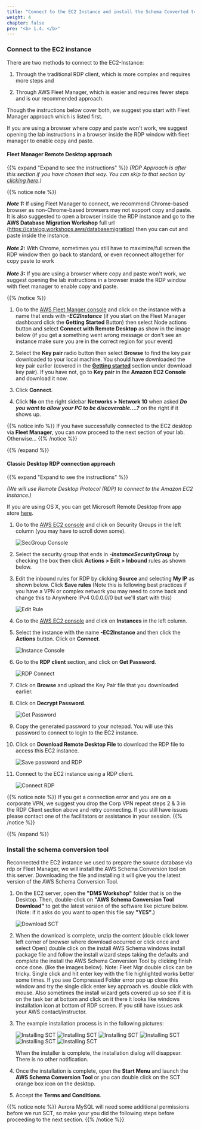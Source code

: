 ```yaml
---
title: "Connect to the EC2 Instance and install the Schema Converted tool"
weight: 4
chapter: false
pre: "<b> 1.4. </b>"
---
```


### Connect to the EC2 instance

There are two methods to connect to the EC2-Instance:

1. Through the traditional RDP client, which is more complex and requires more steps and

2. Through AWS Fleet Manager, which is easier and requires fewer steps and is our recommended approach.

Though the instructions below cover both, we suggest you start with Fleet Manager approach which is listed first.

If you are using a browser where copy and paste won't work, we suggest opening the lab instructions in a browser inside the RDP window with fleet manager to enable copy and paste.

#### Fleet Manager Remote Desktop approach

{{% expand "Expand to see the instructions" %}}
_(RDP Approach is after this section if you have chosen that way. You can skip to that section by [clicking here](#classic-desktop-rdp-connection-approach).)_

{{% notice note %}}

**_Note 1:_** If using Fleet Manager to connect, we recommend Chrome-based browser as non-Chrome-based browsers may not support copy and paste. It is also suggested to open a browser inside the RDP instance and go to the **AWS Database Migration Workshop** full url (https://catalog.workshops.aws/databasemigration) then you can cut and paste inside the instance. 
\
\
**_Note 2:_** With Chrome, sometimes you still have to maximize/full screen the RDP window then go back to standard, or even reconnect altogether for copy paste to work
\
\
**_Note 3:_** If you are using a browser where copy and paste won't work, we suggest opening the lab instructions in a browser inside the RDP window with fleet manager to enable copy and paste.

{{% /notice %}}

1. Go to the [AWS Fleet Manger console](https://console.aws.amazon.com/systems-manager/managed-instances) and click on the instance with a name that ends with **_-EC2Instance_** (if you start on the Fleet Manager dashboard click the **Getting Started** Button) then select Node actions button and select **Connect with Remote Desktop** as show in the image below (if you get a something went wrong message or don't see an instance make sure you are in the correct region for your event)

1. Select the **Key pair** radio button then select **Browse** to find the key pair downloaded to your local machine. You should have downloaded the key pair earlier (covered in the [**Getting started**](../../1-Start/) section under download key pair). If you have not, go to **Key pair** in the **Amazon EC2 Console** and download it now.

1. Click **Connect**.

1. Click **No** on the right sidebar **Networks > Network 10** when asked **_Do you want to allow your PC to be discoverable....?_** on the right if it shows up.

{{% notice info %}}
If you have successfully connected to the EC2 desktop via **Fleet Manager**, you can now proceed to the next section of your lab. Otherwise...
{{% /notice %}}

{{% /expand %}}

#### Classic Desktop RDP connection approach

{{% expand "Expand to see the instructions" %}}

_(We will use Remote Desktop Protocol (RDP) to connect to the Amazon EC2 Instance.)_

If you are using OS X, you can get Microsoft Remote Desktop from app store [here](https://apps.apple.com/app/microsoft-remote-desktop/id1295203466?mt=12).

1. Go to the [AWS EC2 console](http://console.aws.amazon.com/ec2/v2/) and click on Security Groups in the left column (you may have to scroll down some).

    ![SecGroup Console](/images/1/4/0001.png?width=90pc)

1. Select the security group that ends in **_-InstanceSecurityGroup_** by checking the box then click **Actions > Edit > Inbound** rules as shown below.

1. Edit the inbound rules for RDP by clicking **Source** and selecting **My IP** as shown below. Click **Save rules** (Note this is following best practices if you have a VPN or complex network you may need to come back and change this to Anywhere IPv4 0.0.0.0/0 but we'll start with this)

    ![Edit Rule](/images/1/4/0002.png?width=90pc)

1. Go to the [AWS EC2 console](http://console.aws.amazon.com/ec2/v2/) and click on **Instances** in the left column.

1. Select the instance with the name **<StackName>-EC2Instance** and then click the **Actions** button. Click on **Connect**.

    ![Instance Console](/images/1/4/0003.png?width=90pc)

1. Go to the **RDP client** section, and click on **Get Password**.

    ![RDP Connect](/images/1/4/0004.png?width=90pc)

1. Click on **Browse** and upload the Key Pair file that you downloaded earlier.

1. Click on **Decrypt Password**.

    ![Get Password](/images/1/4/0005.png?width=90pc)

1. Copy the generated password to your notepad. You will use this password to connect to login to the EC2 instance.

1. Click on **Download Remote Desktop File** to download the RDP file to access this EC2 instance.

    ![Save password and RDP](/images/1/4/0006.png?width=90pc)

1. Connect to the EC2 instance using a RDP client.

    ![Connect RDP](/images/1/4/0007.png?width=60pc)

{{% notice note %}}
If you get a connection error and you are on a corporate VPN, we suggest you drop the Corp VPN repeat steps 2 & 3 in the RDP Client section above and retry connecting. If you still have issues please contact one of the facilitators or assistance in your session.
{{% /notice %}}

{{% /expand %}}

### Install the schema conversion tool

Reconnected the EC2 instance we used to prepare the source database via rdp or Fleet Manager, we will install the AWS Schema Conversion tool on this server. Downloading the file and installing it will give you the latest version of the AWS Schema Conversion Tool.

1. On the EC2 server, open the **"DMS Workshop"** folder that is on the Desktop. Then, double-click on **"AWS Schema Conversion Tool Download"** to get the latest version of the software like picture below. (Note: if it asks do you want to open this file say **"YES"**.)

    ![Download SCT](/images/1/4/1001.png?width=90pc)

1. When the download is complete, unzip the content (double click lower left corner of browser where download occurred or click once and select Open) double click on the install AWS Schema windows install package file and follow the install wizard steps taking the defaults and complete the install the AWS Schema Conversion Tool by clicking finish once done. (like the images below). Note: Fleet Mgr double click can be tricky. Single click and hit enter key with the file highlighted works better some times. If you see Compressed Folder error pop up close this window and try the single click enter key approach vs. double click with mouse. Also sometimes the install wizard gets covered up so see if it is on the task bar at bottom and click on it there it looks like windows installation icon at bottom of RDP screen. If you still have issues ask your AWS contact/instructor.

1. The example installation process is in the following pictures:

    ![Installing SCT](/images/1/4/1002.png?width=40pc)
    ![Installing SCT](/images/1/4/1003.png?width=40pc)
    ![Installing SCT](/images/1/4/1004.png?width=40pc)
    ![Installing SCT](/images/1/4/1005.png?width=40pc)
    ![Installing SCT](/images/1/4/1006.png?width=40pc)
    ![Installing SCT](/images/1/4/1007.png?width=40pc)

    When the installer is complete, the installation dialog will disappear. There is no other notification.

1. Once the installation is complete, open the **Start Menu** and launch the **AWS Schema Conversion Tool** or you can double click on the SCT orange box icon on the desktop.

1. Accept the **Terms and Conditions**.

{{% notice note %}}
Aurora MySQL will need some additional permissions before we run SCT, so make your you did the following steps before proceeding to the next section.
{{% /notice %}}

